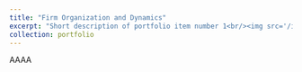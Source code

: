 ```yaml
---
title: "Firm Organization and Dynamics"
excerpt: "Short description of portfolio item number 1<br/><img src='/images/500x300.png'>"
collection: portfolio
---
```


AAAA